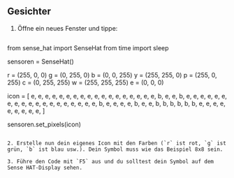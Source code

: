## Gesichter

1. Öffne ein neues Fenster und tippe:
    
    ```python
from sense_hat import SenseHat
from time import sleep

sensoren = SenseHat()

r = (255, 0, 0)
g = (0, 255, 0)
b = (0, 0, 255)
y = (255, 255, 0)
p = (255, 0, 255)
c = (0, 255, 255)
w = (255, 255, 255)
e = (0, 0, 0)

icon = [
    e, e, e, e, e, e, e, e,
    e, e, e, e, e, e, e, e,
    e, e, b, e, e, b, e, e,
    e, e, e, e, e, e, e, e,
    e, e, e, e, e, e, e, e,
    e, b, e, e, e, e, b, e,
    e, b, b, b, b, b, b, e,
    e, e, e, e, e, e, e, e,
]

sensoren.set_pixels(icon)
```

2. Erstelle nun dein eigenes Icon mit den Farben (`r` ist rot, `g` ist grün, `b` ist blau usw.). Dein Symbol muss wie das Beispiel 8x8 sein.

3. Führe den Code mit `F5` aus und du solltest dein Symbol auf dem Sense HAT-Display sehen.